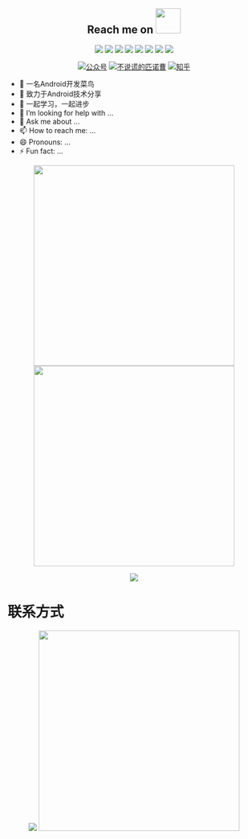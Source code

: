
<h2 align="center">Reach me on <img src="https://media.giphy.com/media/mGcNjsfWAjY5AEZNw6/giphy.gif" width="50"></h2>

<p align="center">
<img src="https://img.shields.io/badge/-Android-black?style=flat-square&logo=Android"/>
<img src="https://img.shields.io/badge/-Java-black?style=flat-square&logo=java"/>
<img src="https://img.shields.io/badge/-Kotlin-black?style=flat-square&logo=Kotlin"/>
<img src="https://img.shields.io/badge/-Jetpack-black?style=flat-square&logo=jetpack"/>
<img src="https://img.shields.io/badge/-Gradle-black?style=flat-square&logo=gradle"/>
<img src="https://img.shields.io/badge/-Google-black?style=flat-square&logo=google"/>
<img src="https://img.shields.io/badge/-NDK-black?style=flat-square&logo=NDK"/>
<img src="https://img.shields.io/badge/-GitHub-black?style=flat-square&logo=github"/>
</p>


<p align="center">
  <a href="#公众号">
   <img src="https://img.shields.io/badge/%E5%85%AC%E4%BC%97%E5%8F%B7-Android%E5%BC%80%E5%8F%91%E9%82%A3%E7%82%B9%E4%BA%8B%E5%84%BF-brightgreen" alt="公众号"></a>
  <a href="https://juejin.cn/user/1091146685882999/posts/">
   <img src="https://img.shields.io/badge/%E6%8E%98%E9%87%91-%E4%B8%8D%E8%AF%B4%E8%B0%8E%E7%9A%84%E5%8C%B9%E8%AF%BA%E6%9B%B9-brightgreen" alt="不说谎的匹诺曹"></a>
  <a href="https://www.zhihu.com/people/wang-yilei-63">
   <img src="https://img.shields.io/badge/%E7%9F%A5%E4%B9%8E-%E4%B8%8D%E8%AF%B4%E8%B0%8E%E7%9A%84%E5%8C%B9%E8%AF%BA%E6%9B%B9-brightgreen" alt="知乎"></a>
</p>


- 🔭 一名Android开发菜鸟
- 🌱 致力于Android技术分享
- 👯 一起学习，一起进步
- 🤔 I’m looking for help with ...
- 💬 Ask me about ...
- 📫 How to reach me: ...
- 😄 Pronouns: ...
- ⚡ Fun fact: ...


<p align = "center">
<img  src="https://github-readme-stats.vercel.app/api?username=WngYilei&show_icons=true&theme=radical" width="400" />
<img  src="https://github-readme-streak-stats.herokuapp.com/?user=WngYilei&show_icons=true&locale=en&layout=compact&theme=radical&line_height=26" width="400" />
</p>
 
<p align = "center">
 <img src="https://activity-graph.herokuapp.com/graph?username=WngYilei&theme=redical">
</p>


# 联系方式

<p align = "center">
 <img src="https://user-images.githubusercontent.com/33646116/152627388-645a7681-7440-4f97-a29b-dea29f370219.png">
 <img src="https://user-images.githubusercontent.com/33646116/152631365-df0f2d09-2b9c-48fa-9803-0a9a2fe3d7e8.jpg" height="400" width="400">
</p>
